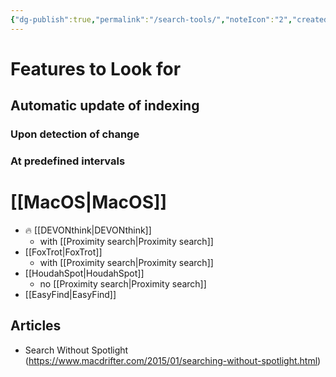 ```yaml
---
{"dg-publish":true,"permalink":"/search-tools/","noteIcon":"2","created":"","updated":""}
---
```


# Features to Look for

## Automatic update of indexing

### Upon detection of change

### At predefined intervals

# [[MacOS\|MacOS]]
- 🔥 [[DEVONthink\|DEVONthink]]
	- with [[Proximity search\|Proximity search]]
- [[FoxTrot\|FoxTrot]]
	- with [[Proximity search\|Proximity search]]
- [[HoudahSpot\|HoudahSpot]]
	- no [[Proximity search\|Proximity search]]
- [[EasyFind\|EasyFind]]

## Articles
- Search Without Spotlight (https://www.macdrifter.com/2015/01/searching-without-spotlight.html)
